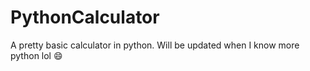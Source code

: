 # PythonCalculator
A pretty basic calculator in python. Will be updated when I know more python lol 😄
